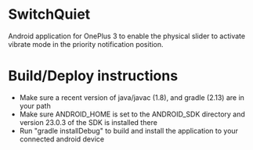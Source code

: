 # SwitchQuiet
Android application for OnePlus 3 to enable the physical slider to activate vibrate mode in the priority notification position.

# Build/Deploy instructions
- Make sure a recent version of java/javac (1.8), and gradle (2.13) are in your path
- Make sure ANDROID_HOME is set to the ANDROID_SDK directory and version 23.0.3 of the SDK is installed there
- Run "gradle installDebug" to build and install the application to your connected android device
